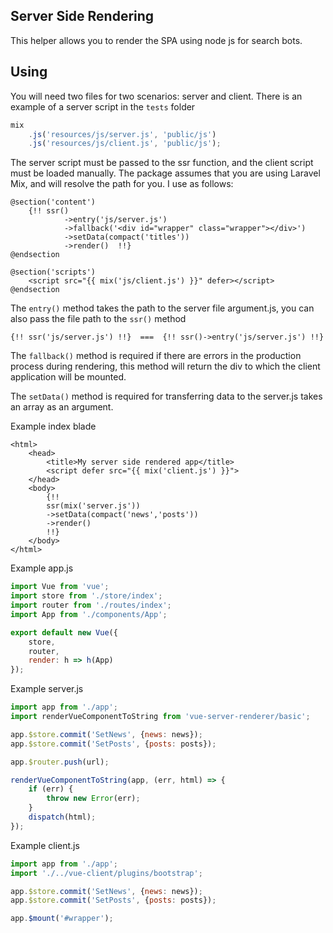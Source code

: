 ## Server Side Rendering 
This helper allows you to render the SPA using node js for search bots.

## Using
You will need two files for two scenarios: server and client.
There is an example of a server script in the `tests` folder

```js
mix
    .js('resources/js/server.js', 'public/js')
    .js('resources/js/client.js', 'public/js');
```

The server script must be passed to the ssr function, and the client script must be loaded manually. The package assumes that you are using Laravel Mix, and will resolve the path for you. I use as follows:

```blade
@section('content')
    {!! ssr()
            ->entry('js/server.js')
            ->fallback('<div id="wrapper" class="wrapper"></div>')
            ->setData(compact('titles'))
            ->render()  !!}
@endsection

@section('scripts')
    <script src="{{ mix('js/client.js') }}" defer></script>
@endsection
```

The `entry()` method takes the path to the server file argument.js, you can also pass the file path to the `ssr()` method
```blade
{!! ssr('js/server.js') !!}  ===  {!! ssr()->entry('js/server.js') !!} 
```

The `fallback()` method is required if there are errors in the production process during rendering, this method will return the div to which the client application will be mounted.

The `setData()` method is required for transferring data to the server.js takes an array as an argument.

Example index blade
```blade
<html>
    <head>
        <title>My server side rendered app</title>
        <script defer src="{{ mix('client.js') }}">
    </head>
    <body>
        {!! 
        ssr(mix('server.js'))
        ->setData(compact('news','posts'))
        ->render() 
        !!}
    </body>
</html>
```

Example app.js
```js
import Vue from 'vue';
import store from './store/index';
import router from './routes/index';
import App from './components/App';

export default new Vue({
    store,
    router,
    render: h => h(App)
});
```

Example server.js
```js
import app from './app';
import renderVueComponentToString from 'vue-server-renderer/basic';

app.$store.commit('SetNews', {news: news});
app.$store.commit('SetPosts', {posts: posts});

app.$router.push(url);

renderVueComponentToString(app, (err, html) => {
    if (err) {
        throw new Error(err);
    }
    dispatch(html);
});
```

Example client.js
```js
import app from './app';
import './../vue-client/plugins/bootstrap';

app.$store.commit('SetNews', {news: news});
app.$store.commit('SetPosts', {posts: posts});

app.$mount('#wrapper');
```
